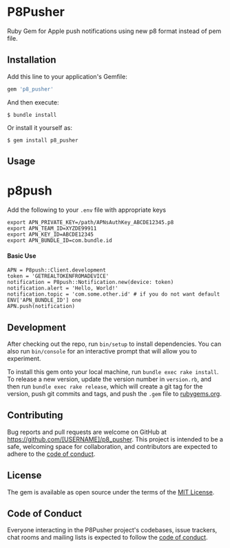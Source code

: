 # P8Pusher

Ruby Gem for Apple push notifications using new p8 format instead of pem file.

## Installation

Add this line to your application's Gemfile:

```ruby
gem 'p8_pusher'
```

And then execute:

    $ bundle install

Or install it yourself as:

    $ gem install p8_pusher

## Usage

# p8push

Add the following to your `.env` file with appropriate keys
```
export APN_PRIVATE_KEY=/path/APNsAuthKey_ABCDE12345.p8 
export APN_TEAM_ID=XYZDE99911
export APN_KEY_ID=ABCDE12345
export APN_BUNDLE_ID=com.bundle.id
```

#### Basic Use

```
APN = P8push::Client.development
token = 'GETREALTOKENFROMADEVICE'
notification = P8push::Notification.new(device: token)
notification.alert = 'Hello, World!'
notification.topic = 'com.some.other.id' # if you do not want default ENV['APN_BUNDLE_ID'] one
APN.push(notification)
```
## Development

After checking out the repo, run `bin/setup` to install dependencies. You can also run `bin/console` for an interactive prompt that will allow you to experiment.

To install this gem onto your local machine, run `bundle exec rake install`. To release a new version, update the version number in `version.rb`, and then run `bundle exec rake release`, which will create a git tag for the version, push git commits and tags, and push the `.gem` file to [rubygems.org](https://rubygems.org).

## Contributing

Bug reports and pull requests are welcome on GitHub at https://github.com/[USERNAME]/p8_pusher. This project is intended to be a safe, welcoming space for collaboration, and contributors are expected to adhere to the [code of conduct](https://github.com/[USERNAME]/p8_pusher/blob/master/CODE_OF_CONDUCT.md).


## License

The gem is available as open source under the terms of the [MIT License](https://opensource.org/licenses/MIT).

## Code of Conduct

Everyone interacting in the P8Pusher project's codebases, issue trackers, chat rooms and mailing lists is expected to follow the [code of conduct](https://github.com/[USERNAME]/p8_pusher/blob/master/CODE_OF_CONDUCT.md).
